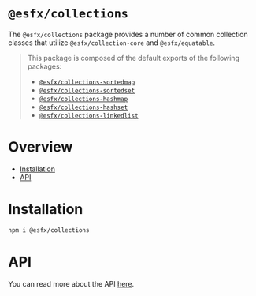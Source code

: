 # `@esfx/collections`

The `@esfx/collections` package provides a number of common collection classes that utilize `@esfx/collection-core` and `@esfx/equatable`.

> This package is composed of the default exports of the following packages:
> - [`@esfx/collections-sortedmap`](../collections-sortedmap#readme)
> - [`@esfx/collections-sortedset`](../collections-sortedset#readme)
> - [`@esfx/collections-hashmap`](../collections-hashmap#readme)
> - [`@esfx/collections-hashset`](../collections-hashset#readme)
> - [`@esfx/collections-linkedlist`](../collections-linkedlist#readme)

# Overview

* [Installation](#installation)
* [API](#api)

# Installation

```sh
npm i @esfx/collections
```

# API

You can read more about the API [here](https://esfx.js.org/esfx/api/collections.html).

